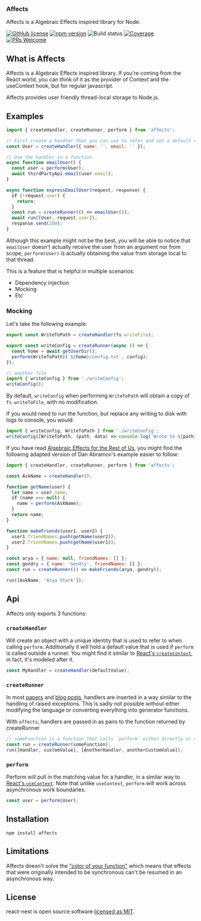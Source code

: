 ### Affects

Affects is a Algebraic Effects inspired library for Node.

[![GitHub license](https://img.shields.io/badge/license-MIT-blue.svg)](https://github.com/reaktivo/affects/blob/master/LICENSE)
[![npm version](https://img.shields.io/npm/v/affects.svg?style=flat)](https://www.npmjs.com/package/affects)
![Build status](https://github.com/github/reaktivo/affects/workflows/main.yml/badge.svg)
[![Coverage](https://img.shields.io/codecov/c/github/reaktivo/affects.svg)](https://codecov.io/gh/reaktivo/react-nest)
[![PRs Welcome](https://img.shields.io/badge/PRs-welcome-brightgreen.svg)](https://github.com/reaktivo/affects/compare)

## What is Affects

Affects is a Algebraic Effects inspired library. If you're coming from the React world, you can think of it as the provider of Context and the useContext hook, but for regular javascript.

Affects provides user friendly thread-local storage to Node.js.

## Examples

```js
import { createHandler, createRunner, perform } from 'affects';

// First create a handler that you can use to refer and set a default value
const User = createHandler({ name: '', email: '' });

// Use the handler in a function
async function emailUser() {
  const user = perform(User);
  await thirdPartyApi.email(user.email);
}

async function expressEmailUser(request, response) {
  if (!request.user) {
    return;
  }
  const run = createRunner(() => emailUser());
  await run([User, request.user]);
  response.send(200);
}
```

Although this example might not be the best, you will be able to notice that `emailUser` doesn't actually receive the user from an argument nor from scope, `perform(User)` is actually obtaining the value from storage local to that thread.

This is a feature that is helpful in multiple scenarios:
- Dependency injection
- Mocking
- Etc

### Mocking

Let's take the following example:

```js
export const WriteToPath = createHandler(fs.writeFile);

export const writeConfig = createRunner(async () => {
  const home = await getUserDir();
  perform(WriteToPath)(`${home}/config.txt`, config);
});

// another file
import { writeConfig } from './writeConfig';
writeConfig();
```

By default, `writeConfig` when performing `WriteToPath` will obtain a copy of `fs.writeToFile`, with no modification.

If you would need to run the function, but replace any writing to disk with logs to console, you would:

```js
import { writeConfig, WriteToPath } from './writeConfig';
writeConfig([WriteToPath, (path, data) => console.log(`Wrote to ${path}`)]);
```

If you have read [Algebraic Effects for the Rest of Us](https://overreacted.io/algebraic-effects-for-the-rest-of-us/), you might find the following adapted version of Dan Abramov's example easier to follow:

```js
import { createHandler, createRunner, perform } from 'affects';

const AskName = createHandler();

function getName(user) {
  let name = user.name;
  if (name === null) {
  	name = perform(AskName);
  }
  return name;
}

function makeFriends(user1, user2) {
  user1.friendNames.push(getName(user2));
  user2.friendNames.push(getName(user1));
}

const arya = { name: null, friendNames: [] };
const gendry = { name: 'Gendry', friendNames: [] };
const run = createRunner(() => makeFriends(arya, gendry));

run([AskName, 'Arya Stark']);
```

## Api

Affects only exports 3 functions:

### `createHandler`

Will create an object with a unique identity that is used to refer to when calling `perform`. Additionally it will hold a default value that is used if `perform` is called outside a runner.
You might find it similar to [React's `createContext`](https://reactjs.org/docs/context.html#reactcreatecontext), in fact, it's modeled after it.

```js
const MyHandler = createHandler(defaultValue);
```

### `createRunner`

In most [papers](https://www.microsoft.com/en-us/research/wp-content/uploads/2016/08/algeff-tr-2016-v2.pdf) and [blog posts](https://overreacted.io/algebraic-effects-for-the-rest-of-us/), handlers are inserted in a way similar to the handling of raised exceptions. This is sadly not possible without either modifying the language or converting everything into generator functions.

With `affects`, handlers are passed in as pairs to the function returned by createRunner

```js
// someFunction is a function that calls `perform` either directly or not, synchronously or not.
const run = createRunner(someFunction);
run([Handler, customValue], [AnotherHandler, anotherCustomValue]);
```

### `perform`

Perform will pull in the matching value for a handler, in a similar way to [React's `useContext`](https://reactjs.org/docs/hooks-reference.html#usecontext). Note that unlike `useContext`, `perform` will work across asynchronous work boundaries.

```js
const user = perform(User);
```



## Installation

`npm install affects`

## Limitations

Affects doesn't solve the ["color of your function"](https://journal.stuffwithstuff.com/2015/02/01/what-color-is-your-function/) which means that effects that were originally intended to be synchronous can't be resumed in an asynchronous way.

## License

react-nest is open source software [licensed as MIT](https://github.com/reaktivo/react-nest/blob/master/LICENSE).
